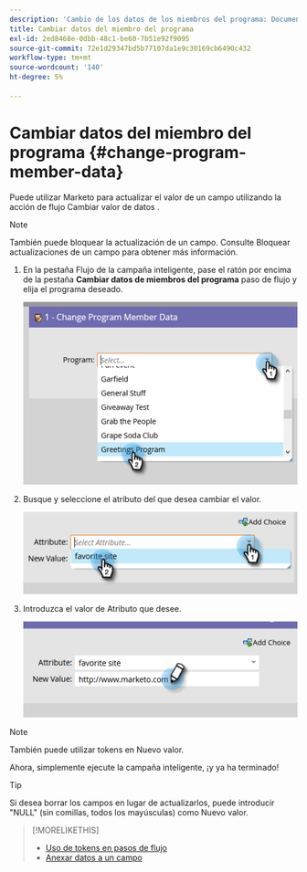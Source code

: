 ```yaml
---
description: 'Cambio de los datos de los miembros del programa: Documentos de Marketo: Documentación del producto'
title: Cambiar datos del miembro del programa
exl-id: 2ed8468e-0dbb-48c1-be60-7b51e92f9095
source-git-commit: 72e1d29347bd5b77107da1e9c30169cb6490c432
workflow-type: tm+mt
source-wordcount: '140'
ht-degree: 5%

---
```


# Cambiar datos del miembro del programa {#change-program-member-data}

Puede utilizar Marketo para actualizar el valor de un campo utilizando la acción de flujo Cambiar valor de datos .

>[!NOTE]
>
>También puede bloquear la actualización de un campo. Consulte Bloquear actualizaciones de un campo para obtener más información.

1. En la pestaña Flujo de la campaña inteligente, pase el ratón por encima de la pestaña **Cambiar datos de miembros del programa** paso de flujo y elija el programa deseado.

   ![](assets/change-program-member-data-1.png)

1. Busque y seleccione el atributo del que desea cambiar el valor.

   ![](assets/change-program-member-data-2.png)

1. Introduzca el valor de Atributo que desee.

   ![](assets/change-program-member-data-3.png)

>[!NOTE]
>
>También puede utilizar tokens en Nuevo valor.

Ahora, simplemente ejecute la campaña inteligente, ¡y ya ha terminado!

>[!TIP]
>
>Si desea borrar los campos en lugar de actualizarlos, puede introducir &quot;NULL&quot; (sin comillas, todos los mayúsculas) como Nuevo valor.

>[!MORELIKETHIS]
>
>* [Uso de tokens en pasos de flujo](/help/marketo/product-docs/core-marketo-concepts/smart-campaigns/flow-actions/use-tokens-in-flow-steps.md)
>* [Anexar datos a un campo](/help/marketo/product-docs/core-marketo-concepts/smart-campaigns/flow-actions/append-data-to-a-field.md)

